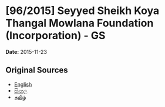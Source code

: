 # [96/2015] Seyyed Sheikh Koya Thangal Mowlana Foundation  (Incorporation) - GS

**Date:** 2015-11-23

## Original Sources

- [English](https://documents.gov.lk/view/bills/2015/11/96-2015_E.pdf)
- [සිංහල](https://documents.gov.lk/view/bills/2015/11/96-2015_S.pdf)
- [தமிழ்](https://documents.gov.lk/view/bills/2015/11/96-2015_T.pdf)
